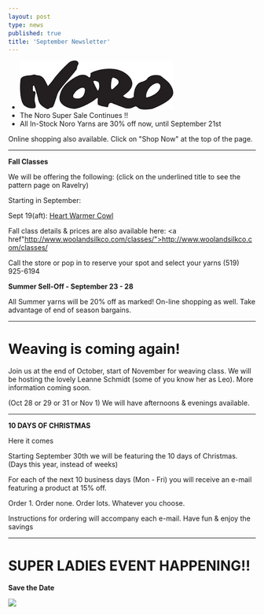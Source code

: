 ```yaml
---
layout: post
type: news
published: true
title: 'September Newsletter'
---
```


- <img src="/img/noro.png" /><br />
- The Noro Super Sale Continues !!
- All In-Stock Noro Yarns are 30% off now, until September 21st

Online shopping also available. Click on "Shop Now" at the top of the page.
<hr />
<strong>Fall Classes</strong>
 
We will be offering the following: (click on the underlined title to see the pattern page on Ravelry) 

Starting in September:

Sept 19(aft): <a href="https://www.ravelry.com/patterns/library/heart-warmer-7?utm_source=Newsletter&utm_campaign=29cb6b76e4-EMAIL_CAMPAIGN_2019_09_13_07_45&utm_medium=email&utm_term=0_ac1bab3c4e-29cb6b76e4-328893825&mc_cid=29cb6b76e4&mc_eid=5dbcc3b01d">Heart Warmer Cowl</a>

Fall class details & prices are also available here: <a href"http://www.woolandsilkco.com/classes/">http://www.woolandsilkco.com/classes/</a>

Call the store or pop in to reserve your spot and select your yarns (519) 925-6194

<strong>Summer Sell-Off - September 23 - 28  </strong>

All Summer yarns will be 20% off as marked! On-line shopping as well. Take advantage of end of season bargains.
<hr />
<h1>Weaving is coming again!</h1>

Join us at the end of October, start of November for weaving class. We will be hosting the lovely Leanne Schmidt (some of you know her as Leo). More information coming soon. 

(Oct 28 or 29 or 31 or Nov 1) We will have afternoons & evenings available.

<hr />

<strong>10 DAYS OF CHRISTMAS</strong>

Here it comes

Starting September 30th we will be featuring the 10 days of Christmas. (Days this year, instead of weeks)

For each of the next 10 business days (Mon - Fri) you will receive an e-mail featuring a product at 15% off.

Order 1. Order none. Order lots. Whatever you choose.

Instructions for ordering will accompany each e-mail. Have fun & enjoy the savings
<hr />
<h1>SUPER LADIES EVENT HAPPENING!!</h1>

<strong>Save the Date</strong><br />

<img src="/img/savethedate.png" />
